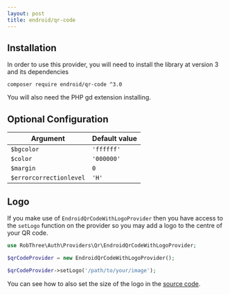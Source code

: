 ```yaml
---
layout: post
title: endroid/qr-code
---
```


## Installation

In order to use this provider, you will need to install the library at version 3 and its dependencies

```
composer require endroid/qr-code ^3.0
```

You will also need the PHP gd extension installing.

## Optional Configuration

Argument                | Default value
------------------------|---------------
`$bgcolor`              | `'ffffff'`
`$color`                | `'000000'`
`$margin`               | `0`
`$errorcorrectionlevel` | `'H'`

## Logo

If you make use of `EndroidQrCodeWithLogoProvider` then you have access to the `setLogo` function on the provider so you may add a logo to the centre of your QR code.

```php
use RobThree\Auth\Providers\Qr\EndroidQrCodeWithLogoProvider;

$qrCodeProvider = new EndroidQrCodeWithLogoProvider();

$qrCodeProvider->setLogo('/path/to/your/image');
```

You can see how to also set the size of the logo in the [source code](https://github.com/RobThree/TwoFactorAuth/blob/master/lib/Providers/Qr/EndroidQrCodeWithLogoProvider.php).
